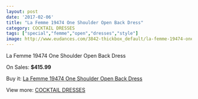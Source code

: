 ```yaml
---
layout: post
date: '2017-02-06'
title: "La Femme 19474 One Shoulder Open Back Dress"
category: COCKTAIL DRESSES
tags: ["special","femme","open","dresses","style"]
image: http://www.eudances.com/3842-thickbox_default/la-femme-19474-one-shoulder-open-back-dress.jpg
---
```

La Femme 19474 One Shoulder Open Back Dress

On Sales: **$415.99**
<a href="https://www.eudances.com/en/cocktail-dresses/1282-la-femme-19474-one-shoulder-open-back-dress.html"><amp-img layout="responsive" width="600" height="600" src="//www.eudances.com/3842-thickbox_default/la-femme-19474-one-shoulder-open-back-dress.jpg" alt="La Femme 19474 One Shoulder Open Back Dress 0" /></a>
<a href="https://www.eudances.com/en/cocktail-dresses/1282-la-femme-19474-one-shoulder-open-back-dress.html"><amp-img layout="responsive" width="600" height="600" src="//www.eudances.com/3843-thickbox_default/la-femme-19474-one-shoulder-open-back-dress.jpg" alt="La Femme 19474 One Shoulder Open Back Dress 1" /></a>

Buy it: [La Femme 19474 One Shoulder Open Back Dress](https://www.eudances.com/en/cocktail-dresses/1282-la-femme-19474-one-shoulder-open-back-dress.html "La Femme 19474 One Shoulder Open Back Dress")

View more: [COCKTAIL DRESSES](https://www.eudances.com/en/14-cocktail-dresses "COCKTAIL DRESSES")